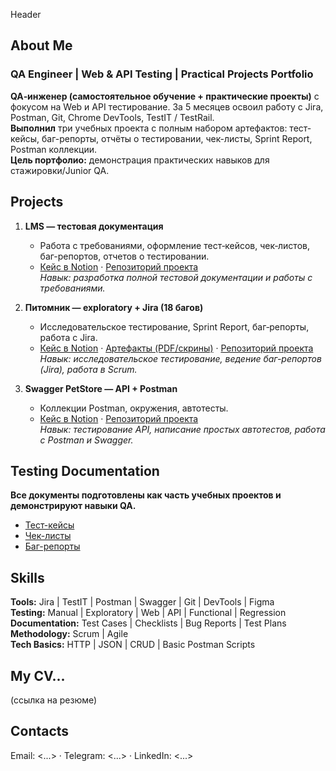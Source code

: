 Header

## About Me
### QA Engineer | Web & API Testing | Practical Projects Portfolio ###

**QA‑инженер (самостоятельное обучение + практические проекты)** с фокусом на Web и API тестирование.
За 5 месяцев освоил работу с Jira, Postman, Git, Chrome DevTools, TestIT / TestRail.    
**Выполнил** три учебных проекта с полным набором артефактов: тест-кейсы, баг-репорты, отчёты о тестировании, чек-листы, Sprint Report, Postman коллекции.  
**Цель портфолио:** демонстрация практических навыков для стажировки/Junior QA.

## Projects

1. **LMS — тестовая документация**  
   - Работа с требованиями, оформление тест‑кейсов, чек‑листов, баг-репортов, отчетов о тестировании.
   - [Кейс в Notion](#) · [Репозиторий проекта](https://github.com/Rus-glitch/qa-lms-testing-project/tree/main/readme)  
    *Навык: разработка полной тестовой документации и работы с требованиями.*

2. **Питомник — exploratory + Jira (18 багов)**  
   - Исследовательское тестирование, Sprint Report, баг‑репорты, работа с Jira.  
   - [Кейс в Notion](#) · [Артефакты (PDF/скрины)](#) · [Репозиторий проекта](#)  
   *Навык: исследовательское тестирование, ведение баг-репортов (Jira), работа в Scrum.*

3. **Swagger PetStore — API + Postman**  
   - Коллекции Postman, окружения, автотесты.  
   - [Кейс в Notion](#) · [Репозиторий проекта](#)  
   *Навык: тестирование API, написание простых автотестов, работа с Postman и Swagger.*

## Testing Documentation 
**Все документы подготовлены как часть учебных проектов и демонстрируют навыки QA.**
- [Тест-кейсы](../docs/testcases/tc.md)  
- [Чек-листы](#)  
- [Баг-репорты](#)  

## Skills 

**Tools:** Jira | TestIT | Postman | Swagger | Git | DevTools | Figma  
**Testing:** Manual | Exploratory | Web | API | Functional | Regression  
**Documentation:** Test Cases | Checklists | Bug Reports | Test Plans  
**Methodology:** Scrum | Agile  
**Tech Basics:** HTTP | JSON | CRUD | Basic Postman Scripts


## My CV...
(ссылка на резюме)

## Contacts 
Email: <...> · Telegram: <...> · LinkedIn: <...>



